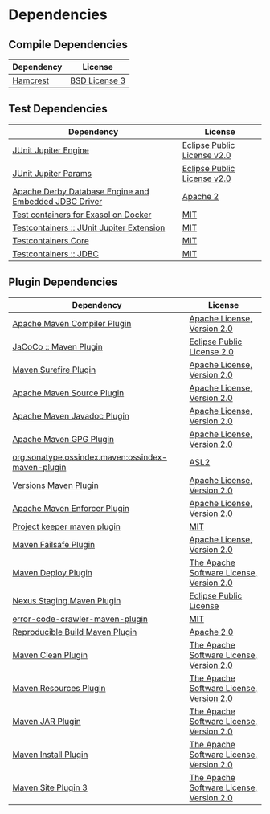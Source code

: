 <!-- @formatter:off -->

# Dependencies

## Compile Dependencies

| Dependency    | License            |
| ------------- | ------------------ |
| [Hamcrest][0] | [BSD License 3][1] |

## Test Dependencies

| Dependency                                                 | License                          |
| ---------------------------------------------------------- | -------------------------------- |
| [JUnit Jupiter Engine][2]                                  | [Eclipse Public License v2.0][3] |
| [JUnit Jupiter Params][2]                                  | [Eclipse Public License v2.0][3] |
| [Apache Derby Database Engine and Embedded JDBC Driver][6] | [Apache 2][7]                    |
| [Test containers for Exasol on Docker][8]                  | [MIT][9]                         |
| [Testcontainers :: JUnit Jupiter Extension][10]            | [MIT][11]                        |
| [Testcontainers Core][10]                                  | [MIT][11]                        |
| [Testcontainers :: JDBC][10]                               | [MIT][11]                        |

## Plugin Dependencies

| Dependency                                              | License                                       |
| ------------------------------------------------------- | --------------------------------------------- |
| [Apache Maven Compiler Plugin][16]                      | [Apache License, Version 2.0][17]             |
| [JaCoCo :: Maven Plugin][18]                            | [Eclipse Public License 2.0][19]              |
| [Maven Surefire Plugin][20]                             | [Apache License, Version 2.0][17]             |
| [Apache Maven Source Plugin][22]                        | [Apache License, Version 2.0][17]             |
| [Apache Maven Javadoc Plugin][24]                       | [Apache License, Version 2.0][17]             |
| [Apache Maven GPG Plugin][26]                           | [Apache License, Version 2.0][7]              |
| [org.sonatype.ossindex.maven:ossindex-maven-plugin][28] | [ASL2][7]                                     |
| [Versions Maven Plugin][30]                             | [Apache License, Version 2.0][17]             |
| [Apache Maven Enforcer Plugin][32]                      | [Apache License, Version 2.0][17]             |
| [Project keeper maven plugin][34]                       | [MIT][9]                                      |
| [Maven Failsafe Plugin][36]                             | [Apache License, Version 2.0][17]             |
| [Maven Deploy Plugin][38]                               | [The Apache Software License, Version 2.0][7] |
| [Nexus Staging Maven Plugin][40]                        | [Eclipse Public License][41]                  |
| [error-code-crawler-maven-plugin][42]                   | [MIT][9]                                      |
| [Reproducible Build Maven Plugin][44]                   | [Apache 2.0][7]                               |
| [Maven Clean Plugin][46]                                | [The Apache Software License, Version 2.0][7] |
| [Maven Resources Plugin][48]                            | [The Apache Software License, Version 2.0][7] |
| [Maven JAR Plugin][50]                                  | [The Apache Software License, Version 2.0][7] |
| [Maven Install Plugin][52]                              | [The Apache Software License, Version 2.0][7] |
| [Maven Site Plugin 3][54]                               | [The Apache Software License, Version 2.0][7] |

[18]: https://www.eclemma.org/jacoco/index.html

[34]: https://github.com/exasol/project-keeper-maven-plugin

[7]: http://www.apache.org/licenses/LICENSE-2.0.txt

[20]: https://maven.apache.org/surefire/maven-surefire-plugin/

[40]: http://www.sonatype.com/public-parent/nexus-maven-plugins/nexus-staging/nexus-staging-maven-plugin/

[46]: http://maven.apache.org/plugins/maven-clean-plugin/

[6]: http://db.apache.org/derby/

[9]: https://opensource.org/licenses/MIT

[36]: https://maven.apache.org/surefire/maven-failsafe-plugin/

[30]: http://www.mojohaus.org/versions-maven-plugin/

[1]: http://opensource.org/licenses/BSD-3-Clause

[16]: https://maven.apache.org/plugins/maven-compiler-plugin/

[11]: http://opensource.org/licenses/MIT

[26]: http://maven.apache.org/plugins/maven-gpg-plugin/

[19]: https://www.eclipse.org/legal/epl-2.0/

[41]: http://www.eclipse.org/legal/epl-v10.html

[8]: https://github.com/exasol/exasol-testcontainers

[44]: http://zlika.github.io/reproducible-build-maven-plugin

[50]: http://maven.apache.org/plugins/maven-jar-plugin/

[17]: https://www.apache.org/licenses/LICENSE-2.0.txt

[32]: https://maven.apache.org/enforcer/maven-enforcer-plugin/

[3]: https://www.eclipse.org/legal/epl-v20.html

[52]: http://maven.apache.org/plugins/maven-install-plugin/

[2]: https://junit.org/junit5/

[28]: https://sonatype.github.io/ossindex-maven/maven-plugin/

[10]: https://testcontainers.org

[22]: https://maven.apache.org/plugins/maven-source-plugin/

[0]: http://hamcrest.org/JavaHamcrest/

[38]: http://maven.apache.org/plugins/maven-deploy-plugin/

[54]: http://maven.apache.org/plugins/maven-site-plugin/

[48]: http://maven.apache.org/plugins/maven-resources-plugin/

[24]: https://maven.apache.org/plugins/maven-javadoc-plugin/

[42]: https://github.com/exasol/error-code-crawler-maven-plugin
